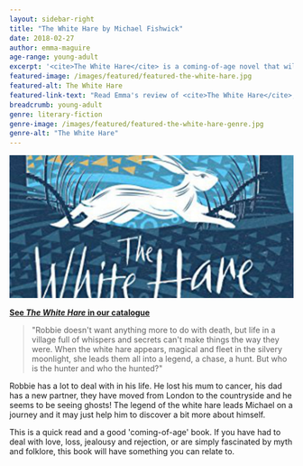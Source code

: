 ```yaml
---
layout: sidebar-right
title: "The White Hare by Michael Fishwick"
date: 2018-02-27
author: emma-maguire
age-range: young-adult
excerpt: '<cite>The White Hare</cite> is a coming-of-age novel that will especially appeal to fans of myth and folklore'
featured-image: /images/featured/featured-the-white-hare.jpg
featured-alt: The White Hare
featured-link-text: "Read Emma's review of <cite>The White Hare</cite>, by Michael Fishwick."
breadcrumb: young-adult
genre: literary-fiction
genre-image: /images/featured/featured-the-white-hare-genre.jpg
genre-alt: "The White Hare"
---
```


![The White Hare](/images/featured/featured-the-white-hare.jpg)

**[See <cite>The White Hare</cite> in our catalogue](https://suffolk.spydus.co.uk/cgi-bin/spydus.exe/ENQ/OPAC/BIBENQ?BRN=2255926)**

> "Robbie doesn't want anything more to do with death, but life in a village full of whispers and secrets can't make things the way they were. When the white hare appears, magical and fleet in the silvery moonlight, she leads them all into a legend, a chase, a hunt. But who is the hunter and who the hunted?"

Robbie has a lot to deal with in his life. He lost his mum to cancer, his dad has a new partner, they have moved from London to the countryside and he seems to be seeing ghosts! The legend of the white hare leads Michael on a journey and it may just help him to discover a bit more about himself.

This is a quick read and a good 'coming-of-age' book. If you have had to deal with love, loss, jealousy and rejection, or are simply fascinated by myth and folklore, this book will have something you can relate to.
